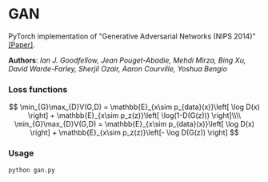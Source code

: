 # GAN

PyTorch implementation of "Generative Adversarial Networks (NIPS 2014)" [[Paper]](https://arxiv.org/abs/1406.2661).

**Authors**: _Ian J. Goodfellow, Jean Pouget-Abadie, Mehdi Mirza, Bing Xu, David Warde-Farley, Sherjil Ozair, Aaron Courville, Yoshua Bengio_


### Loss functions

$$
\min_{G}\max_{D}V(G,D) = \mathbb{E}_{x\sim p_{data}(x)}\left[ \log D(x) \right] + \mathbb{E}_{x\sim p_z(z)}\left[ \log(1-D(G(z))) \right]\\\\
\min_{G}\max_{D}V(G,D) = \mathbb{E}_{x\sim p_{data}(x)}\left[ \log D(x) \right] + \mathbb{E}_{x\sim p_z(z)}\left[- \log D(G(z)) \right]
$$

### Usage

```bash
python gan.py
```